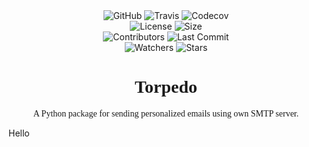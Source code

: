 <style>
    html {
        font-family: Trebuchet;
    }
</style>



<div style="align: center; text-align: center;">
    <img alt="GitHub" src="https://img.shields.io/github/license/pptx704/torpedo">
     <img alt="Travis" src="https://img.shields.io/travis/com/pptx704/torpedo">
    <img alt="Codecov" src="https://img.shields.io/codecov/c/github/pptx704/torpedo">
    <br>
    <img alt="License" src="https://img.shields.io/github/license/pptx704/torpedo">
    <img alt="Size" src="https://img.shields.io/github/repo-size/pptx704/torpedo">
	<br>
    <img alt="Contributors" src="https://img.shields.io/github/contributors/pptx704/torpedo">
    <img alt="Last Commit" src="https://img.shields.io/github/last-commit/pptx704/torpedo">
    <br>
    <img alt="Watchers" src="https://img.shields.io/github/watchers/pptx704/torpedo?style=social">
    <img alt="Stars" src="https://img.shields.io/github/stars/pptx704/torpedo?style=social">
</div>



<div style="align: center; text-align: center; font-family: Trebuchet;">
    <h1>
        Torpedo
    </h1>
    <div style="font-family: Trebuchet;">
        A Python package for sending personalized emails using own SMTP server.
    </div>
</div>

Hello
